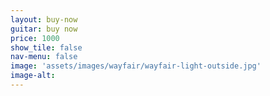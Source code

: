 ```yaml
---
layout: buy-now
guitar: buy now
price: 1000
show_tile: false
nav-menu: false
image: 'assets/images/wayfair/wayfair-light-outside.jpg'
image-alt: 
---
```



